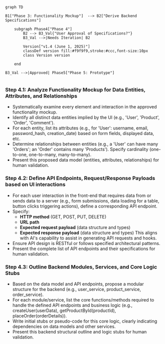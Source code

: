 
```mermaid
graph TD
    
B1["Phase 3: Functionality Mockup"]  --> B2["Derive Backend Specifications"] 

    subgraph Phase4["Phase 4"]
        B2 --> B3_Val{"User Approval of Specifications?"}
        B3_Val -->|Needs Iteration| B2
        
        Version["v1.4 (June 1, 2025)"]
        classDef version fill:#f9f9f9,stroke:#ccc,font-size:10px
        class Version version
        
    end

B3_Val -->|Approved| Phase5["Phase 5: Prototype"]


```

### Step 4.1: Analyze Functionality Mockup for Data Entities, Attributes, and Relationships
*   Systematically examine every element and interaction in the approved functionality mockup.
*   Identify all distinct data entities implied by the UI (e.g., 'User', 'Product', 'Order', 'Comment').
*   For each entity, list its attributes (e.g., for 'User': username, email, password_hash, creation_date) based on form fields, displayed data, etc.
*   Determine relationships between entities (e.g., a 'User' can have many 'Orders'; an 'Order' contains many 'Products'). Specify cardinality (one-to-one, one-to-many, many-to-many).
*   Present this proposed data model (entities, attributes, relationships) for human validation.

### Step 4.2: Define API Endpoints, Request/Response Payloads based on UI interactions
*   For each user interaction in the front-end that requires data from or sends data to a server (e.g., form submissions, data loading for a table, button clicks triggering actions), define a corresponding API endpoint.
*   Specify:
    *   **HTTP method** (GET, POST, PUT, DELETE)
    *   **URL path**
    *   **Expected request payload** (data structure and types)
    *   **Expected response payload** (data structure and types)
    This aligns with AI's capability to assist in generating API requests and hooks.
*   Ensure API design is RESTful or follows specified architectural patterns.
*   Present the complete list of API endpoints and their specifications for human validation.

### Step 4.3: Outline Backend Modules, Services, and Core Logic Stubs
*   Based on the data model and API endpoints, propose a modular structure for the backend (e.g., user_service, product_service, order_service).
*   For each module/service, list the core functions/methods required to handle the defined API endpoints and business logic (e.g., createUser(userData), getProductById(productId), placeOrder(orderDetails)).
*   Write initial stubs or pseudo-code for this core logic, clearly indicating dependencies on data models and other services.
*   Present this backend structural outline and logic stubs for human validation.


